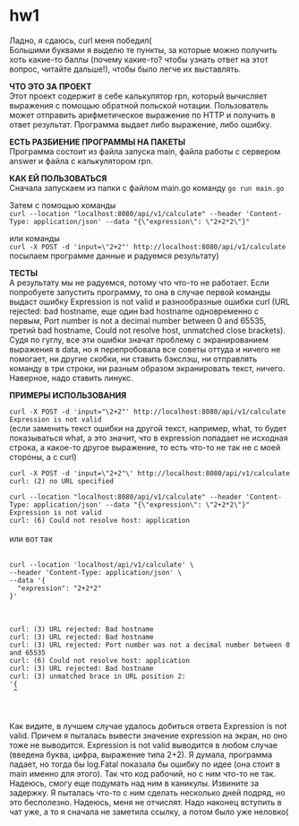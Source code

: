 # hw1
Ладно, я сдаюсь, curl меня победил( <br>
Большими буквами я выделю те пункты, за которые можно получить хоть какие-то баллы (почему какие-то? чтобы узнать ответ на этот вопрос, читайте дальше!), чтобы было легче их выставлять.

<b>ЧТО ЭТО ЗА ПРОЕКТ</b> <br>
Этот проект содержит в себе калькулятор rpn, который вычисляет выражения с помощью обратной польской нотации. Пользователь может отправить арифметическое выражение по HTTP и получить в ответ результат.
Программа выдает либо выражение, либо ошибку. 

<b>ЕСТЬ РАЗБИЕНИЕ ПРОГРАММЫ НА ПАКЕТЫ</b><br>
Программа состоит из файла запуска main, файла работы с сервером answer и файла с калькулятором rpn.

<b>КАК ЕЙ ПОЛЬЗОВАТЬСЯ</b><br>
Сначала запускаем из папки с файлом main.go команду
```go run main.go``` <br>

Затем с помощью команды <br>
``` curl --location "localhost:8080/api/v1/calculate" --header 'Content-Type: application/json' --data "{\"expression\": \"2+2*2\"}" ```

или команды <br>
``` curl -X POST -d 'input=\"2+2"' http://localhost:8080/api/v1/calculate ``` <br>
посылаем программе данные и радуемся результату) 

<b>ТЕСТЫ</b> <br>
А результату мы не радуемся, потому что что-то не работает. Если попробуете запустить программу, то она в случае первой команды выдаст ошибку Expression is not valid и разнообразные ошибки curl (URL rejected: bad hostname, еще один bad hostname одновременно с первым, 
Port number is not a decimal number between 0 and 65535, третий bad hostname, Could not resolve host, unmatched close brackets). Судя по гуглу, все эти ошибки значат проблему с экранированием выражения в data, но я перепробовала все советы оттуда и ничего не помогает, ни другие скобки, ни ставить бэкслэш, 
ни отправлять команду в три строки, ни разным образом экранировать текст, ничего. Наверное, надо ставить линукс.

<b>ПРИМЕРЫ ИСПОЛЬЗОВАНИЯ</b> <br>

```curl -X POST -d 'input="\2+2"' http://localhost:8080/api/v1/calculate```<br>
``` Expression is not valid ``` <br>
(если заменить текст ошибки на другой текст, например, what, то будет показываться what, а это значит, что в expression попадает не исходная строка, а какое-то другое выражение, то есть что-то не так не с моей стороны, а c curl)

```curl -X POST -d 'input=\"2+2"\' http://localhost:8080/api/v1/calculate``` <br>
```curl: (2) no URL specified```

```curl --location "localhost:8080/api/v1/calculate" --header 'Content-Type: application/json' --data "{\"expression\": \"2+2*2\"}" ``` <br>
```Expression is not valid``` <br>
```curl: (6) Could not resolve host: application```
<br>
<br>
или вот так
<br>
<br>
```        
curl --location 'localhost/api/v1/calculate' \
--header 'Content-Type: application/json' \
--data '{
  "expression": "2+2*2"
}'
```
<br>

```       
curl: (3) URL rejected: Bad hostname
curl: (3) URL rejected: Bad hostname
curl: (3) URL rejected: Port number was not a decimal number between 0 and 65535
curl: (6) Could not resolve host: application
curl: (3) URL rejected: Bad hostname
curl: (3) unmatched brace in URL position 2:
'{
 ^
```
<br>


Как видите, в лучшем случае удалось добиться ответа Expression is not valid. Причем я пыталась вывести значение expression на экран, но оно тоже не выводится.
Expression is not valid выводится в любом случае (введена буква, цифра, выражение типа 2+2). Я думала, программа падает, но тогда бы log.Fatal показала бы ошибку по идее (она стоит в main именно для этого).
Так что код рабочий, но с ним что-то не так. Надеюсь, смогу еще подумать над ним в каникулы. Извините за задержку. Я пыталась что-то с ним сделать несколько дней подряд, но это бесполезно. Надеюсь, меня не отчислят. 
Надо наконец вступить в чат уже, а то я сначала не заметила ссылку, а потом было уже неловко(


